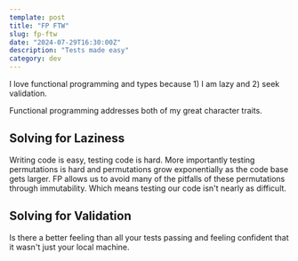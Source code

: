 ```yaml
---
template: post
title: "FP FTW"
slug: fp-ftw
date: "2024-07-29T16:30:00Z"
description: "Tests made easy"
category: dev
---
```


I love functional programming and types because 1) I am lazy and 2) seek validation. 

Functional programming addresses both of my great character traits.

## Solving for Laziness
Writing code is easy, testing code is hard. More importantly testing permutations is hard
and permutations grow exponentially as the code base gets larger. FP allows us to avoid 
many of the pitfalls of these permutations through immutability. Which means testing our
code isn't nearly as difficult.

## Solving for Validation
Is there a better feeling than all your tests passing and feeling confident that it wasn't
just your local machine.
